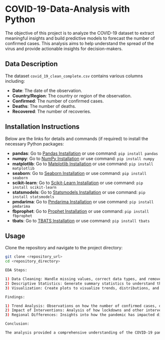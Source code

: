 # COVID-19-Data-Analysis with Python

The objective of this project is to analyze the COVID-19 dataset to extract meaningful insights and build predictive models to forecast the number of confirmed cases. This analysis aims to help understand the spread of the virus and provide actionable insights for decision-makers.

## Data Description
The dataset `covid_19_clean_complete.csv` contains various columns including:
- **Date**: The date of the observation.
- **Country/Region**: The country or region of the observation.
- **Confirmed**: The number of confirmed cases.
- **Deaths**: The number of deaths.
- **Recovered**: The number of recoveries.

## Installation Instructions
Below are the links for details and commands (if required) to install the necessary Python packages:
- **pandas**: Go to [Pandas Installation](https://pypi.org/project/pandas/) or use command: `pip install pandas`
- **numpy**: Go to [NumPy Installation](https://pypi.org/project/numpy/) or use command: `pip install numpy`
- **matplotlib**: Go to [Matplotlib Installation](https://pypi.org/project/matplotlib/) or use command: `pip install matplotlib`
- **seaborn**: Go to [Seaborn Installation](https://pypi.org/project/seaborn/) or use command: `pip install seaborn`
- **scikit-learn**: Go to [Scikit-Learn Installation](https://pypi.org/project/scikit-learn/) or use command: `pip install scikit-learn`
- **statsmodels**: Go to [Statsmodels Installation](https://pypi.org/project/statsmodels/) or use command: `pip install statsmodels`
- **pmdarima**: Go to [Pmdarima Installation](https://pypi.org/project/pmdarima/) or use command: `pip install pmdarima`
- **fbprophet**: Go to [Prophet Installation](https://pypi.org/project/fbprophet/) or use command: `pip install fbprophet`
- **tbats**: Go to [TBATS Installation](https://pypi.org/project/tbats/) or use command: `pip install tbats`

## Usage
Clone the repository and navigate to the project directory:

```sh
git clone <repository_url>
cd <repository_directory>

EDA Steps:

1) Data Cleaning: Handle missing values, correct data types, and remove duplicates.
2) Descriptive Statistics: Generate summary statistics to understand the distribution and central tendencies of the data.
3) Visualization: Create plots to visualize trends, distributions, and correlations in the data.

Findings:

1) Trend Analysis: Observations on how the number of confirmed cases, deaths, and recoveries have evolved over time.
2) Impact of Interventions: Analysis of how lockdowns and other interventions have affected the spread of the virus.
3) Regional Differences: Insights into how the pandemic has impacted different regions differently.

Conclusion:

The analysis provided a comprehensive understanding of the COVID-19 pandemic's progression and the effectiveness of various interventions.  


